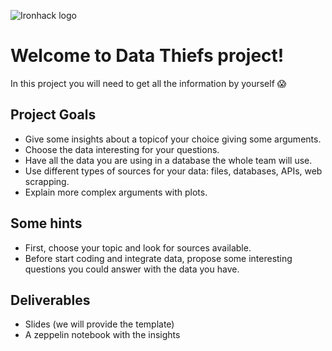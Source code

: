 
![Ironhack logo](https://i.imgur.com/1QgrNNw.png)

# Welcome to Data Thiefs project!

In this project you will need to get all the information by yourself :scream: 

## Project Goals

* Give some insights about a topicof your choice giving some arguments.
* Choose the data interesting for your questions. 
* Have all the data you are using in a database the whole team will use.
* Use different types of sources for your data: files, databases, APIs, web scrapping.
* Explain more complex arguments with plots.


## Some hints
* First, choose your topic and look for sources available.
* Before start coding and integrate data, propose some interesting questions you could answer with the data you have.


## Deliverables
* Slides (we will provide the template)
* A zeppelin notebook with the insights
